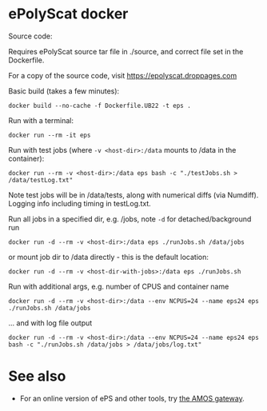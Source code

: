 # ePolyScat docker

Source code:

  Requires ePolyScat source tar file in ./source, and correct file set in the Dockerfile.

  For a copy of the source code, visit https://epolyscat.droppages.com


Basic build (takes a few minutes):

  `docker build --no-cache -f Dockerfile.UB22 -t eps .`


Run with a terminal:

  `docker run --rm -it eps`


Run with test jobs (where `-v <host-dir>:/data` mounts <host-dir> to /data in the container):

  `docker run --rm -v <host-dir>:/data eps bash -c "./testJobs.sh > /data/testLog.txt"`

Note test jobs will be in /data/tests, along with numerical diffs (via Numdiff). Logging info including timing in testLog.txt.


Run all jobs in a specified dir, e.g. <host-dir>/jobs, note `-d` for detached/background run

  `docker run -d --rm -v <host-dir>:/data eps ./runJobs.sh /data/jobs`

or mount job dir to /data directly - this is the default location:

  `docker run -d --rm -v <host-dir-with-jobs>:/data eps ./runJobs.sh`


Run with additional args, e.g. number of CPUS and container name

  `docker run -d --rm -v <host-dir>:/data --env NCPUS=24 --name eps24 eps ./runJobs.sh /data/jobs`

... and with log file output

  `docker run -d --rm -v <host-dir>:/data --env NCPUS=24 --name eps24 eps bash -c "./runJobs.sh /data/jobs > /data/jobs/log.txt"`

# See also

- For an online version of ePS and other tools, try [the AMOS gateway](https://amosgateway.org/).

